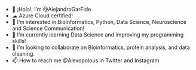 - 👋 ¡Hola!, I’m @AlejandroGarFide
- ☁ Azure Cloud certified!
- 👀 I’m interested in Bioinformatics, Python, Data Science, Neuroscience and Science Communication!
- 🌱 I’m currently learning Data Science and improving my programming skills!
- 💞️ I’m looking to collaborate on Bioinformatics, protein analysis, and data cleaning.
- 📫 How to reach me @Alexopolous in Twitter and Instagram.

<!---
AlejandroGarFide/AlejandroGarFide is a ✨ special ✨ repository because its `README.md` (this file) appears on your GitHub profile.
You can click the Preview link to take a look at your changes.
--->
